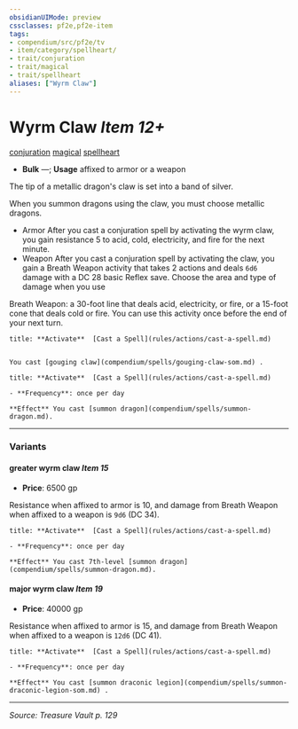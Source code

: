 ```yaml
---
obsidianUIMode: preview
cssclasses: pf2e,pf2e-item
tags:
- compendium/src/pf2e/tv
- item/category/spellheart/
- trait/conjuration
- trait/magical
- trait/spellheart
aliases: ["Wyrm Claw"]
---
```

# Wyrm Claw *Item 12+*  
[conjuration](rules/traits/conjuration.md "Conjuration School Trait")  [magical](rules/traits/magical.md "Magical Item Trait")  [spellheart](rules/traits/spellheart-som.md "Spellheart Equipment Trait")  

- **Bulk** —; **Usage** affixed to armor or a weapon

The tip of a metallic dragon's claw is set into a band of silver.

When you summon dragons using the claw, you must choose metallic dragons.

- Armor After you cast a conjuration spell by activating the wyrm claw, you gain resistance 5 to acid, cold, electricity, and fire for the next minute.
- Weapon After you cast a conjuration spell by activating the claw, you gain a Breath Weapon activity that takes 2 actions and deals `6d6` damage with a DC 28 basic Reflex save. Choose the area and type of damage when you use

Breath Weapon: a 30-foot line that deals acid, electricity, or fire, or a 15-foot cone that deals cold or fire. You can use this activity once before the end of your next turn.

```ad-embed-ability
title: **Activate**  [Cast a Spell](rules/actions/cast-a-spell.md)


You cast [gouging claw](compendium/spells/gouging-claw-som.md) .
```

```ad-embed-ability
title: **Activate**  [Cast a Spell](rules/actions/cast-a-spell.md)

- **Frequency**: once per day

**Effect** You cast [summon dragon](compendium/spells/summon-dragon.md).
```

---

### Variants

#### greater wyrm claw *Item 15*

- **Price**: 6500 gp

Resistance when affixed to armor is 10, and damage from Breath Weapon when affixed to a weapon is `9d6` (DC 34).

```ad-embed-ability
title: **Activate**  [Cast a Spell](rules/actions/cast-a-spell.md)

- **Frequency**: once per day

**Effect** You cast 7th-level [summon dragon](compendium/spells/summon-dragon.md).
```

#### major wyrm claw *Item 19*

- **Price**: 40000 gp

Resistance when affixed to armor is 15, and damage from Breath Weapon when affixed to a weapon is `12d6` (DC 41).

```ad-embed-ability
title: **Activate**  [Cast a Spell](rules/actions/cast-a-spell.md)

- **Frequency**: once per day

**Effect** You cast [summon draconic legion](compendium/spells/summon-draconic-legion-som.md) .
```

---
*Source: Treasure Vault p. 129*